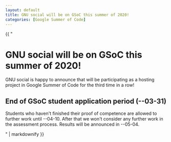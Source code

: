 ```yaml
---
layout: default
title: GNU social will be on GSoC this summer of 2020!
categories: [Google Summer of Code]
---
```

<div class="md">
{{ "

# GNU social will be on GSoC this summer of 2020!
GNU social is happy to announce that will be participating as a hosting project in Google Summer of Code for the third time in a row!

## End of GSoC student application period (--03-31)
Students who haven't finished their proof of competence are allowed to further work until --04-10. After that we won't consider any further work in the assessment process. Results will be announced in --05-04.

" | markdownify }}
</div>


